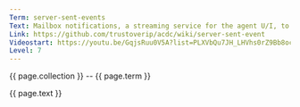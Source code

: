 ```yaml
---
Term: server-sent-events
Text: Mailbox notifications, a streaming service for the agent U/I, to get notifications from the KERI system itself
Link: https://github.com/trustoverip/acdc/wiki/server-sent-event
Videostart: https://youtu.be/GqjsRuu0V5A?list=PLXVbQu7JH_LHVhs0rZ9Bb8ocyKlPljkaG&t=57m19s
Level: 7
---
```


{{ page.collection }} -- {{ page.term }}

   {{ page.text }}

